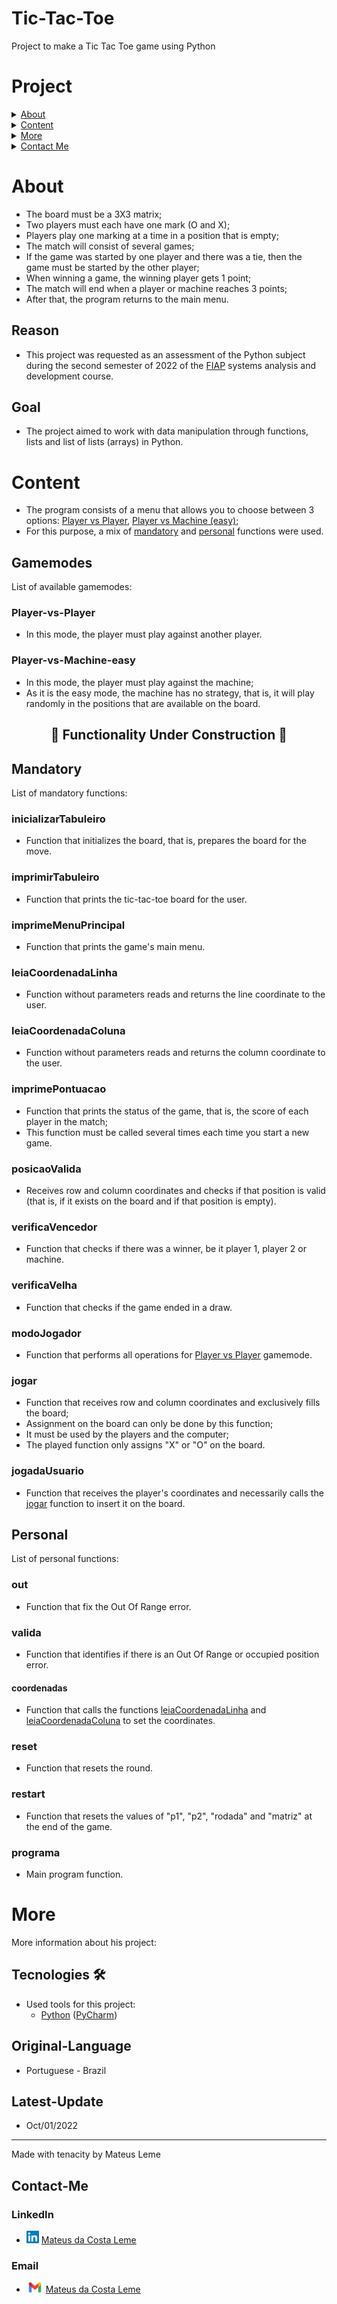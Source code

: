 # Tic-Tac-Toe
Project to make a Tic Tac Toe game using Python
# Project

<details>
<summary><a href="#About">About</a></summary>

* [Reason](#Reason)
* [Goal](#Goal)
</details>

<details>
<summary><a href="#Content">Content</a></summary>

* <details>
    <summary><a href="#Gamemodes">Gamemodes</a></summary>

    * [Player vs Player](#Player-vs-Player)
    * [Player vs Machine (easy)](#Player-vs-Machine-easy)

* <details>
    <summary><a href="#Mandatory">Mandatory</a></summary>

    * [inicializarTabuleiro](#inicializarTabuleiro)
    * [imprimirTabuleiro](#imprimirTabuleiro)
    * [imprimeMenuPrincipal](#imprimeMenuPrincipal)
    * [leiaCoordenadaLinha](#leiaCoordenadaLinha)
    * [leiaCoordenadaColuna](#leiaCoordenadaColuna)
    * [imprimePontuacao](#imprimePontuacao)
    * [posicaoValida](#posicaoValida)
    * [verificaVencedor](#verificaVencedor)
    * [verificaVelha](#verificaVelha)
    * [modoJogador](#modoJogador)
    * [jogar](#jogar)
    * [jogadaUsuario](#jogadaUsuario)  

* <details>
    <summary><a href="#Personal">Personal</a></summary>

    * [out](#out)
    * [valida](#valida)
    * [coordenadas](#coordenadas)
    * [reset](#reset)
    * [restart](#restart)
    * [programa](#programa)
    

</details>
</details>

<details>
<summary><a href="#More">More</a></summary>

* [Tecnologies](#Tecnologies)
* [Original Language](#Original-Language)
* [Latest Update](#Latest-Update) 
</details>

<details>
<summary><a href="#Contact-Me">Contact Me</a></summary>

* [LinkedIn](#LinkedIn)
* [Email](#Email)
</details>

# About
* The board must be a 3X3 matrix;
* Two players must each have one mark (O and X);
* Players play one marking at a time in a position that is empty;
* The match will consist of several games;
* If the game was started by one player and there was a tie, then the game must be started by the other player;
* When winning a game, the winning player gets 1 point;
* The match will end when a player or machine reaches 3 points;
* After that, the program returns to the main menu.

## Reason
* This project was requested as an assessment of the Python subject during the second semester of 2022 of the [FIAP](https://www.fiap.com.br/?msclkid=21318f39943217618b84ec01f5bc0435) systems analysis and development course.
## Goal
* The project aimed to work with data manipulation through functions, lists and list of lists (arrays) in Python.
# Content
* The program consists of a menu that allows you to choose between 3 options: [Player vs Player](#Player-vs-Player), [Player vs Machine (easy)](#Player-vs-Machine-easy);
* For this purpose, a mix of [mandatory](#Mandatory) and [personal](#Personal) functions were used.

## Gamemodes
List of available gamemodes:
### Player-vs-Player
* In this mode, the player must play against another player.
### Player-vs-Machine-easy
* In this mode, the player must play against the machine;
* As it is the easy mode, the machine has no strategy, that is, it will play randomly in the positions that are available on the board.
<h2 align="center">🚧 Functionality Under Construction 🚧</h2>

## Mandatory
List of mandatory functions:
### inicializarTabuleiro
* Function that initializes the board, that is, prepares the board for the move.
### imprimirTabuleiro
* Function that prints the tic-tac-toe board for the user.
### imprimeMenuPrincipal
* Function that prints the game's main menu.
### leiaCoordenadaLinha
* Function without parameters reads and returns the line coordinate to the user.
### leiaCoordenadaColuna
* Function without parameters reads and returns the column coordinate to the user.
### imprimePontuacao
* Function that prints the status of the game, that is, the score of each player in the match;
* This function must be called several times each time you start a new game.
### posicaoValida
* Receives row and column coordinates and checks if that position is valid (that is, if it exists on the board and if that position is empty).
### verificaVencedor
* Function that checks if there was a winner, be it player 1, player 2 or machine.
### verificaVelha
* Function that checks if the game ended in a draw.
### modoJogador
* Function that performs all operations for [Player vs Player](#Player-vs-Player) gamemode.
### jogar
* Function that receives row and column coordinates and exclusively fills the board;
* Assignment on the board can only be done by this function;
* It must be used by the players and the computer;
* The played function only assigns "X" or "O" on the board.
### jogadaUsuario
* Function that receives the player's coordinates and necessarily calls the [jogar](#jogar) function to insert it on the board.

## Personal
List of personal functions:
### out
* Function that fix the Out Of Range error.
### valida
* Function that identifies if there is an Out Of Range or occupied position error.
#### coordenadas
* Function that calls the functions [leiaCoordenadaLinha](#leiaCoordenadaLinha) and [leiaCoordenadaColuna](#leiaCoordenadaColuna) to set the coordinates.
### reset
* Function that resets the round.
### restart
* Function that resets the values of "p1", "p2", "rodada" and "matriz" at the end of the game.
### programa
* Main program function.

# More
More information about his project:
## Tecnologies 🛠️
* Used tools for this project:
    - [Python](https://www.python.org/) ([PyCharm](https://www.jetbrains.com/pycharm/))

## Original-Language
* Portuguese - Brazil
## Latest-Update
* Oct/01/2022
---
Made with tenacity by Mateus Leme

## Contact-Me

### LinkedIn
* <img alt="LinkedIn" title="LinkedIn" src="./github/img/linkedin.png" width="20vw" height="20vh"> <a href="https://www.linkedin.com/in/mateus-da-costa-leme-35a5ab235/">Mateus da Costa Leme</a>

### Email
* <img alt="Gmail" title="Gmail" src="./github/img/gmail.png" width="27vw" height="17vh"> <a href="mateusdacostaleme@gmail.com">Mateus da Costa Leme</a>



<!--<h4 align="center">
        🚧 READ.ME Under construction 🚧
    </h4>-->
